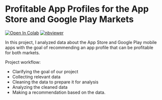 # Profitable App Profiles for the App Store and Google Play Markets

   [![Open In Colab](https://colab.research.google.com/assets/colab-badge.svg)](https://colab.research.google.com/github/PolinaPolskaia/profitable-app-profiles/blob/main/app_profiles.ipynb)    [![nbviewer](https://img.shields.io/badge/-nbviewer-orange)](https://nbviewer.org/github/PolinaPolskaia/profitable-app-profiles/blob/main/app_profiles.ipynb)


In this project, I analyzed data about the App Store and Google Play mobile apps with the goal of recommending an app profile that can be profitable for both markets.

Project workflow:

* Clarifying the goal of our project
* Collecting relevant data
* Cleaning the data to prepare it for analysis
* Analyzing the cleaned data
* Making a recommendation based on the data.
